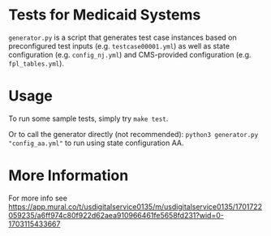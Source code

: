 # Tests for Medicaid Systems
`generator.py` is a script that generates test case instances based on preconfigured test inputs (e.g. `testcase00001.yml`) as well as state configuration (e.g. `config_nj.yml`) and CMS-provided configuration (e.g. `fpl_tables.yml`).

# Usage
To run some sample tests, simply try `make test`.

Or to call the generator directly (not recommended): `python3 generator.py "config_aa.yml"` to run using state configuration AA.

# More Information
For more info see
https://app.mural.co/t/usdigitalservice0135/m/usdigitalservice0135/1701722059235/a6ff974c80f922d62aea910966461fe5658fd231?wid=0-1703115433667
